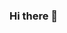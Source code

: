### Hi there 👋

<!--
**kelreeeeey/kelreeeeey** is a ✨ _special_ ✨ repository because its `README.md` (this file) appears on your GitHub profile.

Here are some ideas to get you started:

- 🔭 I’m currently studying Geophysics in Gadjah Mada University
- 🌱 I’m currently interested in Seismic, Machine Learning for Geoscience, Geophysical Programming, and Python
- 👯 I’m looking to collaborate on anything actually, i'm really open for anything (as long as it is geoscience and programming things)
- 📫 How to reach me: taufiq.kelrey1@gmail.com
- 😄 Pronouns: He/Him
-->
